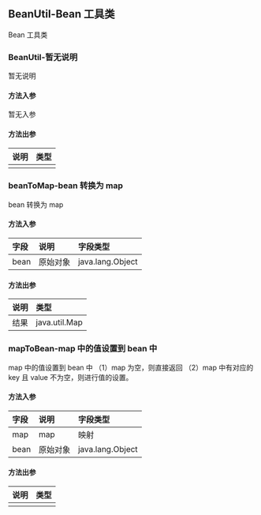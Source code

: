 ## BeanUtil-Bean 工具类

Bean 工具类

### BeanUtil-暂无说明

暂无说明

#### 方法入参

暂无入参

#### 方法出参

| 说明 | 类型 |
|:---|:---|
|  |  |

### beanToMap-bean 转换为 map

bean 转换为 map

#### 方法入参

| 字段 | 说明 | 字段类型 |
|:---|:---|:---|
| bean | 原始对象 | java.lang.Object |

#### 方法出参

| 说明 | 类型 |
|:---|:---|
| 结果 | java.util.Map |

### mapToBean-map 中的值设置到 bean 中

map 中的值设置到 bean 中
（1）map 为空，则直接返回
（2）map 中有对应的 key 且 value 不为空，则进行值的设置。

#### 方法入参

| 字段 | 说明 | 字段类型 |
|:---|:---|:---|
| map | map | 映射 |
| bean | 原始对象 | java.lang.Object |

#### 方法出参

| 说明 | 类型 |
|:---|:---|
|  |  |




